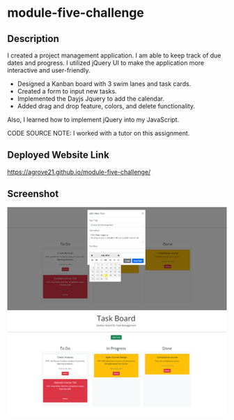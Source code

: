 # module-five-challenge

## Description
I created a project management application. I am able to keep track of due dates and progress. I utilized jQuery UI to make the application more interactive and user-friendly.
-   Designed a Kanban board with 3 swim lanes and task cards.
-   Created a form to input new tasks.
-   Implemented the Dayjs Jquery to add the calendar.
-   Added drag and drop feature, colors, and delete functionality.

Also, I learned how to implement jQuery into my JavaScript.

CODE SOURCE NOTE: I worked with a tutor on this assignment.

## Deployed Website Link
https://agrove21.github.io/module-five-challenge/


## Screenshot
<img src="assets/Images/Modaltaskcard.png" width="800px">
<img src="assets/Images/Kanbanboard.png" width="800px">


